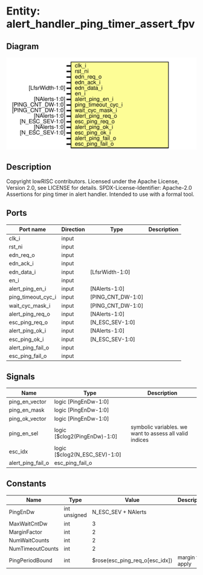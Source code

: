# Entity: alert_handler_ping_timer_assert_fpv

## Diagram

![Diagram](alert_handler_ping_timer_assert_fpv.svg "Diagram")
## Description

Copyright lowRISC contributors.
 Licensed under the Apache License, Version 2.0, see LICENSE for details.
 SPDX-License-Identifier: Apache-2.0
 Assertions for ping timer in alert handler. Intended to use with
 a formal tool.
 
## Ports

| Port name          | Direction | Type              | Description |
| ------------------ | --------- | ----------------- | ----------- |
| clk_i              | input     |                   |             |
| rst_ni             | input     |                   |             |
| edn_req_o          | input     |                   |             |
| edn_ack_i          | input     |                   |             |
| edn_data_i         | input     | [LfsrWidth-1:0]   |             |
| en_i               | input     |                   |             |
| alert_ping_en_i    | input     | [NAlerts-1:0]     |             |
| ping_timeout_cyc_i | input     | [PING_CNT_DW-1:0] |             |
| wait_cyc_mask_i    | input     | [PING_CNT_DW-1:0] |             |
| alert_ping_req_o   | input     | [NAlerts-1:0]     |             |
| esc_ping_req_o     | input     | [N_ESC_SEV-1:0]   |             |
| alert_ping_ok_i    | input     | [NAlerts-1:0]     |             |
| esc_ping_ok_i      | input     | [N_ESC_SEV-1:0]   |             |
| alert_ping_fail_o  | input     |                   |             |
| esc_ping_fail_o    | input     |                   |             |
## Signals

| Name              | Type                          | Description                                              |
| ----------------- | ----------------------------- | -------------------------------------------------------- |
| ping_en_vector    | logic [PingEnDw-1:0]          |                                                          |
| ping_en_mask      | logic [PingEnDw-1:0]          |                                                          |
| ping_ok_vector    | logic [PingEnDw-1:0]          |                                                          |
| ping_en_sel       | logic [$clog2(PingEnDw)-1:0]  | symbolic variables. we want to assess all valid indices  |
| esc_idx           | logic [$clog2(N_ESC_SEV)-1:0] |                                                          |
| alert_ping_fail_o | esc_ping_fail_o               |                                                          |
## Constants

| Name             | Type         | Value                          | Description     |
| ---------------- | ------------ | ------------------------------ | --------------- |
| PingEnDw         | int unsigned | N_ESC_SEV + NAlerts            |                 |
| MaxWaitCntDw     | int          | 3                              |                 |
| MarginFactor     | int          | 2                              |                 |
| NumWaitCounts    | int          | 2                              |                 |
| NumTimeoutCounts | int          | 2                              |                 |
| PingPeriodBound  | int          | $rose(esc_ping_req_o[esc_idx]) | margin to apply |
